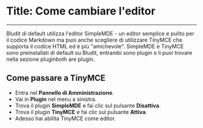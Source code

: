 # Title: Come cambiare l'editor
<!-- Position: 5 -->
<!-- Date: 2017-10-21 18:00:00 -->
---
Bludit di default utilizza l'editor SimpleMDE - un editor semplice e pulito per il codice Markdown ma puoi anche scegliere di utilizzare TinyMCE che supporta il codice HTML ed è più "amichevole". SimpleMDE e TinyMCE sono preinstallati di default su Bludit, entrambi sono plugin e li puoi trovare nella sezione pluginboth are plugin.

## Come passare a TinyMCE
- Entra nel **Pannello di Amministrazione**.
- Vai in **Plugin** nel menu a sinistra.
- Trova il plugin **SimpleMDE** e fai clic sul pulsante **Disattiva**.
- Trova il plugin **TinyMCE** e fai clic sul pulsante **Attiva**.
- Adesso hai abilita TinyMCE come editor.
